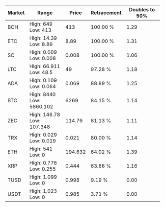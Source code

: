 | Market | Range | Price| Retracement | Doubles to 50% |
| --- | --- | --- | --- | --- |
| BCH | High: 649<br />Low: 413 | 413 | 100.00 % | 1.29 |
| ETC | High: 14.39<br />Low: 8.89 | 8.89 | 100.00 % | 1.31 |
| SC | High: 0.009<br />Low: 0.008 | 0.008 | 100.00 % | 1.06 |
| LTC | High: 66.911<br />Low: 48.5 | 49 | 97.28 % | 1.18 |
| ADA | High: 0.109<br />Low: 0.064 | 0.069 | 88.89 % | 1.25 |
| BTC | High: 8440<br />Low: 5860.102 | 6269 | 84.15 % | 1.14 |
| ZEC | High: 146.78<br />Low: 107.348 | 114.79 | 81.13 % | 1.11 |
| TRX | High: 0.029<br />Low: 0.019 | 0.021 | 80.00 % | 1.14 |
| ETH | High: 541<br />Low: 0 | 194.632 | 64.02 % | 1.39 |
| XRP | High: 0.778<br />Low: 0.255 | 0.444 | 63.86 % | 1.16 |
| TUSD | High: 1.099<br />Low: 0 | 0.998 | 9.19 % | 0.00 |
| USDT | High: 1.023<br />Low: 0 | 0.985 | 3.71 % | 0.00 |
